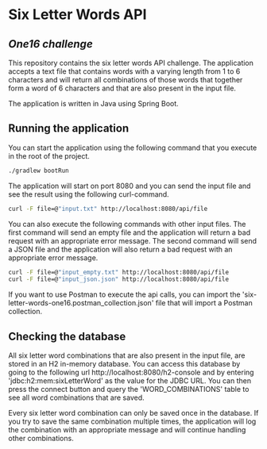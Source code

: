 # Six Letter Words API
## _One16 challenge_

This repository contains the six letter words API challenge. The application accepts a text file that contains words with a varying length from 1 to 6 characters and will return all combinations of those words that together form a word of 6 characters and that are also present in the input file.

The application is written in Java using Spring Boot.

## Running the application

You can start the application using the following command that you execute in the root of the project.
```sh
./gradlew bootRun
```

The application will start on port 8080 and you can send the input file and see the result using the following curl-command.
```sh
curl -F file=@"input.txt" http://localhost:8080/api/file
```

You can also execute the following commands with other input files. The first command will send an empty file and the application will return a bad request with an appropriate error message. The second command will send a JSON file and the application will also return a bad request with an appropriate error message.

```sh
curl -F file=@"input_empty.txt" http://localhost:8080/api/file
curl -F file=@"input_json.json" http://localhost:8080/api/file
```

If you want to use Postman to execute the api calls, you can import the 'six-letter-words-one16.postman_collection.json' file that will import a Postman collection.

## Checking the database

All six letter word combinations that are also present in the input file, are stored in an H2 in-memory database. You can access this database by going to the following url http://localhost:8080/h2-console and by entering 'jdbc:h2:mem:sixLetterWord' as the value for the JDBC URL. You can then press the connect button and query the 'WORD_COMBINATIONS' table to see all word combinations that are saved.

Every six letter word combination can only be saved once in the database. If you try to save the same combination multiple times, the application will log the combination with an appropriate message and will continue handling other combinations.